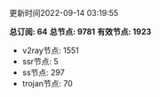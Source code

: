 更新时间2022-09-14 03:19:55

**总订阅: 64**
**总节点: 9781**
**有效节点: 1923**
- v2ray节点: 1551
- ssr节点: 5
- ss节点: 297
- trojan节点: 70
